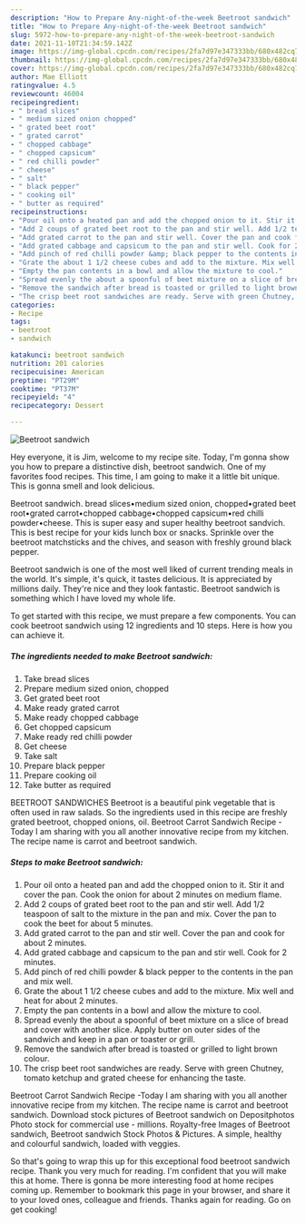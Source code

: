 ```yaml
---
description: "How to Prepare Any-night-of-the-week Beetroot sandwich"
title: "How to Prepare Any-night-of-the-week Beetroot sandwich"
slug: 5972-how-to-prepare-any-night-of-the-week-beetroot-sandwich
date: 2021-11-10T21:34:59.142Z
image: https://img-global.cpcdn.com/recipes/2fa7d97e347333bb/680x482cq70/beetroot-sandwich-recipe-main-photo.jpg
thumbnail: https://img-global.cpcdn.com/recipes/2fa7d97e347333bb/680x482cq70/beetroot-sandwich-recipe-main-photo.jpg
cover: https://img-global.cpcdn.com/recipes/2fa7d97e347333bb/680x482cq70/beetroot-sandwich-recipe-main-photo.jpg
author: Mae Elliott
ratingvalue: 4.5
reviewcount: 46004
recipeingredient:
- " bread slices"
- " medium sized onion chopped"
- " grated beet root"
- " grated carrot"
- " chopped cabbage"
- " chopped capsicum"
- " red chilli powder"
- " cheese"
- " salt"
- " black pepper"
- " cooking oil"
- " butter as required"
recipeinstructions:
- "Pour oil onto a heated pan and add the chopped onion to it. Stir it and cover the pan. Cook the onion for about 2 minutes on medium flame."
- "Add 2 coups of grated beet root to the pan and stir well. Add 1/2 teaspoon of salt to the mixture in the pan and mix. Cover the pan to cook the beet for about 5 minutes."
- "Add grated carrot to the pan and stir well. Cover the pan and cook for about 2 minutes."
- "Add grated cabbage and capsicum to the pan and stir well. Cook for 2 minutes."
- "Add pinch of red chilli powder &amp; black pepper to the contents in the pan and mix well."
- "Grate the about 1 1/2 cheese cubes and add to the mixture. Mix well and heat for about 2 minutes."
- "Empty the pan contents in a bowl and allow the mixture to cool."
- "Spread evenly the about a spoonful of beet mixture on a slice of bread and cover with another slice. Apply butter on outer sides of the sandwich and keep in a pan or toaster or grill."
- "Remove the sandwich after bread is toasted or grilled to light brown colour."
- "The crisp beet root sandwiches are ready. Serve with green Chutney, tomato ketchup and grated cheese for enhancing the taste."
categories:
- Recipe
tags:
- beetroot
- sandwich

katakunci: beetroot sandwich 
nutrition: 201 calories
recipecuisine: American
preptime: "PT29M"
cooktime: "PT37M"
recipeyield: "4"
recipecategory: Dessert

---
```



![Beetroot sandwich](https://img-global.cpcdn.com/recipes/2fa7d97e347333bb/680x482cq70/beetroot-sandwich-recipe-main-photo.jpg)

Hey everyone, it is Jim, welcome to my recipe site. Today, I'm gonna show you how to prepare a distinctive dish, beetroot sandwich. One of my favorites food recipes. This time, I am going to make it a little bit unique. This is gonna smell and look delicious.

Beetroot sandwich. bread slices•medium sized onion, chopped•grated beet root•grated carrot•chopped cabbage•chopped capsicum•red chilli powder•cheese. This is super easy and super healthy beetroot sandvich. This is best recipe for your kids lunch box or snacks. Sprinkle over the beetroot matchsticks and the chives, and season with freshly ground black pepper.

Beetroot sandwich is one of the most well liked of current trending meals in the world. It's simple, it's quick, it tastes delicious. It is appreciated by millions daily. They're nice and they look fantastic. Beetroot sandwich is something which I have loved my whole life.


To get started with this recipe, we must prepare a few components. You can cook beetroot sandwich using 12 ingredients and 10 steps. Here is how you can achieve it.

<!--inarticleads1-->

##### The ingredients needed to make Beetroot sandwich:

1. Take  bread slices
1. Prepare  medium sized onion, chopped
1. Get  grated beet root
1. Make ready  grated carrot
1. Make ready  chopped cabbage
1. Get  chopped capsicum
1. Make ready  red chilli powder
1. Get  cheese
1. Take  salt
1. Prepare  black pepper
1. Prepare  cooking oil
1. Take  butter as required


BEETROOT SANDWICHES Beetroot is a beautiful pink vegetable that is often used in raw salads. So the ingredients used in this recipe are freshly grated beetroot, chopped onions, oil. Beetroot Carrot Sandwich Recipe -Today I am sharing with you all another innovative recipe from my kitchen. The recipe name is carrot and beetroot sandwich. 

<!--inarticleads2-->

##### Steps to make Beetroot sandwich:

1. Pour oil onto a heated pan and add the chopped onion to it. Stir it and cover the pan. Cook the onion for about 2 minutes on medium flame.
1. Add 2 coups of grated beet root to the pan and stir well. Add 1/2 teaspoon of salt to the mixture in the pan and mix. Cover the pan to cook the beet for about 5 minutes.
1. Add grated carrot to the pan and stir well. Cover the pan and cook for about 2 minutes.
1. Add grated cabbage and capsicum to the pan and stir well. Cook for 2 minutes.
1. Add pinch of red chilli powder &amp; black pepper to the contents in the pan and mix well.
1. Grate the about 1 1/2 cheese cubes and add to the mixture. Mix well and heat for about 2 minutes.
1. Empty the pan contents in a bowl and allow the mixture to cool.
1. Spread evenly the about a spoonful of beet mixture on a slice of bread and cover with another slice. Apply butter on outer sides of the sandwich and keep in a pan or toaster or grill.
1. Remove the sandwich after bread is toasted or grilled to light brown colour.
1. The crisp beet root sandwiches are ready. Serve with green Chutney, tomato ketchup and grated cheese for enhancing the taste.


Beetroot Carrot Sandwich Recipe -Today I am sharing with you all another innovative recipe from my kitchen. The recipe name is carrot and beetroot sandwich. Download stock pictures of Beetroot sandwich on Depositphotos Photo stock for commercial use - millions. Royalty-free Images of Beetroot sandwich, Beetroot sandwich Stock Photos &amp; Pictures. A simple, healthy and colourful sandwich, loaded with veggies. 

So that's going to wrap this up for this exceptional food beetroot sandwich recipe. Thank you very much for reading. I'm confident that you will make this at home. There is gonna be more interesting food at home recipes coming up. Remember to bookmark this page in your browser, and share it to your loved ones, colleague and friends. Thanks again for reading. Go on get cooking!
